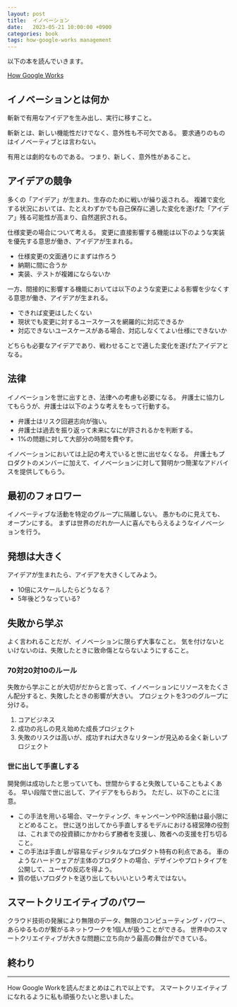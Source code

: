 ```yaml
---
layout: post
title:  イノベーション
date:   2023-05-21 10:00:00 +0900
categories: book
tags: how-google-works management
---
```


以下の本を読んでいきます。

[How Google Works](https://amzn.asia/d/iPyscje)

## イノベーションとは何か

斬新で有用なアイデアを生み出し、実行に移すこと。

斬新とは、新しい機能性だけでなく、意外性も不可欠である。
要求通りのものはイノベーティブとは言わない。

有用とは劇的なものである。
つまり、新しく、意外性があること。

## アイデアの競争

多くの「アイデア」が生まれ、生存のために戦いが繰り返される。
複雑で変化する状況においては、たとえわずかでも自己保存に適した変化を遂げた「アイデア」残る可能性が高まり、自然選択される。

仕様変更の場合について考える。
変更に直接影響する機能は以下のような実装を優先する意思が働き、アイデアが生まれる。

* 仕様変更の文面通りにまずは作ろう
* 納期に間に合うか
* 実装、テストが複雑にならないか

一方、間接的に影響する機能においては以下のような変更による影響を少なくする意思が働き、アイデアが生まれる。

* できれば変更はしたくない
* 現状でも変更に対するユースケースを網羅的に対応できるか
* 対応できないユースケースがある場合、対応しなくてよい仕様にできないか

どちらも必要なアイデアであり、戦わせることで適した変化を遂げたアイデアとなる。

## 法律

イノベーションを世に出すとき、法律への考慮も必要になる。
弁護士に協力してもらうが、弁護士は以下のような考えをもって行動する。

* 弁護士はリスク回避志向が強い。
* 弁護士は過去を振り返って未来になにが許されるかを判断する。
* 1%の問題に対して大部分の時間を費やす。

イノベーションにおいては上記の考えでいると世に出せなくなる。
弁護士もプロダクトのメンバーに加えて、イノベーションに対して賢明かつ簡潔なアドバイスを提供してもらう。

## 最初のフォロワー

イノベーティブな活動を特定のグループに隔離しない。
愚かものに見えても、オープンにする。
まずは世界のだれか一人に喜んでもらえるようなイノベーションを行う。

## 発想は大きく

アイデアが生まれたら、アイデアを大きくしてみよう。

* 10倍にスケールしたらどうなる？
* 5年後どうなっている?

## 失敗から学ぶ

よく言われることだが、イノベーションに限らず大事なこと。
気を付けないといけないのは、失敗したときに致命傷とならないようにすること。

### 70対20対10のルール

失敗から学ぶことが大切がだからと言って、イノベーションにリソースをたくさん配分すると、失敗したときの影響が大きい。
プロジェクトを3つのグループに分ける。

1. コアビジネス
1. 成功の兆しの見え始めた成長プロジェクト
1. 失敗のリスクは高いが、成功すれば大きなリターンが見込める全く新しいプロジェクト

### 世に出して手直しする

開発側は成功したと思っていても、世間からすると失敗していることもよくある。
早い段階で世に出して、アイデアをもらおう。
ただし、以下のことに注意。

* この手法を用いる場合、マーケティング、キャンペーンやPR活動は最小限にとどめること。
世に送り出してから手直しするモデルにおける経営陣の役割は、これまでの投資額にかかわらず勝者を支援し、敗者への支援を打ち切ること。
* この手法は手直しが容易なディジタルなプロダクト特有の利点である。
車のようなハードウェアが主体のプロダクトの場合、デザインやプロトタイプを公開して、ユーザの反応を得よう。
* 質の低いプロダクトを送り出してもいいという考えではない。

## スマートクリエイティブのパワー

クラウド技術の発展により無限のデータ、無限のコンピューティング・パワー、あらゆるものが繋がるネットワークを1個人が扱うことができる。
世界中のスマートクリエイティブが大きな問題に立ち向かう最高の舞台ができている。

## 終わり

***

How Google Workを読んだまとめはこれで以上です。
スマートクリエイティブになれるように私も頑張りたいと思いました。
